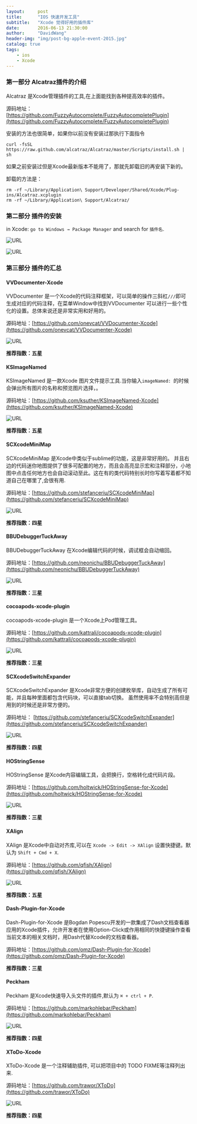 ```yaml
---
layout:     post
title:      "IOS 快速开发工具"
subtitle:   "Xcode 觉得好用的插件库"
date:       2016-06-13 21:30:00
author:     "DavidWang"
header-img: "img/post-bg-apple-event-2015.jpg"
catalog: true
tags:
    - ios
    - Xcode
---  
```



### 第一部分 Alcatraz插件的介绍

Alcatraz 是Xcode管理插件的工具,在上面能找到各种提高效率的插件。

源码地址：[https://github.com/FuzzyAutocomplete/FuzzyAutocompletePlugin](https://github.com/FuzzyAutocomplete/FuzzyAutocompletePlugin)

安装的方法也很简单，如果你以前没有安装过那执行下面指令

```
curl -fsSL https://raw.github.com/alcatraz/Alcatraz/master/Scripts/install.sh | sh
```

如果之前安装过但是Xcode最新版本不能用了，那就先卸载旧的再安装下新的。

卸载的方法是：

```
rm -rf ~/Library/Application\ Support/Developer/Shared/Xcode/Plug-ins/Alcatraz.xcplugin
rm -rf ~/Library/Application\ Support/Alcatraz/
```

### 第二部分 插件的安装

in Xcode: `go to Windows → Package Manager` and search for `插件名`.

![URL](https://camo.githubusercontent.com/70505dece9a75af5ca4715fff66271127f7d5b78/687474703a2f2f616c63617472617a2e696f2f696d616765732f6d656e754032782e706e67)

![URL](https://camo.githubusercontent.com/919efe4e1e53237df51d7010c862bd5c04fd6a70/687474703a2f2f616c63617472617a2e696f2f696d616765732f73637265656e73686f744032782e706e67)

### 第三部分 插件的汇总

#### VVDocumenter-Xcode

VVDocumenter 是一个Xcode的代码注释框架，可以简单的操作三斜杠`///`即可生成对应的代码注释，在菜单Window中找到VVDocumenter 可以进行一些个性化的设置。总体来说还是非常实用和好用的。

源码地址：[https://github.com/onevcat/VVDocumenter-Xcode](https://github.com/onevcat/VVDocumenter-Xcode)

![URL](https://camo.githubusercontent.com/ca5518c9872e15b8a95b9d8c5f44bc331977d710/68747470733a2f2f7261772e6769746875622e636f6d2f6f6e65766361742f5656446f63756d656e7465722d58636f64652f6d61737465722f53637265656e53686f742e676966)

**推荐指数：五星**

#### KSImageNamed

KSImageNamed 是一款Xcode 图片文件提示工具.当你输入`imageNamed: `的时候会弹出所有图片的名称和预览图片选择，。

源码地址：[https://github.com/ksuther/KSImageNamed-Xcode](https://github.com/ksuther/KSImageNamed-Xcode) 

![URL](https://camo.githubusercontent.com/c354bf04524df86daeabe7a6d2b9926fac790f85/68747470733a2f2f7261772e6769746875622e636f6d2f6b7375746865722f4b53496d6167654e616d65642d58636f64652f6d61737465722f73637265656e73686f742e676966)

**推荐指数：五星**

#### SCXcodeMiniMap

SCXcodeMiniMap 是Xcode中类似于sublime的功能，这是非常好用的。 并且右边的代码迷你地图提供了很多可配置的地方，而且会高亮显示宏和注释部分，小地图中点击任何地方也会自动滚动至此。这在有的类代码特别长时你写着写着都不知道自己在哪里了,会很有用.

源码地址：[https://github.com/stefanceriu/SCXcodeMiniMap](https://github.com/stefanceriu/SCXcodeMiniMap)

![URL](https://camo.githubusercontent.com/202fb6a7e1e1eb580af27ac00a0b3c80ef5b154d/68747470733a2f2f646c2e64726f70626f7875736572636f6e74656e742e636f6d2f752f31323734383230312f5265636f7264696e67732f534358636f64654d696e696d61702f76322e322f73656c656374656453796d626f6c496e7374616e636573486967686c69676874696e672e676966)

**推荐指数：四星**

#### BBUDebuggerTuckAway

BBUDebuggerTuckAway 在Xcode编辑代码的时候，调试框会自动缩回。

源码地址：[https://github.com/neonichu/BBUDebuggerTuckAway](https://github.com/neonichu/BBUDebuggerTuckAway)

![URL](https://github.com/neonichu/BBUDebuggerTuckAway/raw/master/plugin.gif)

**推荐指数：三星**

#### cocoapods-xcode-plugin

cocoapods-xcode-plugin 是一个Xcode上Pod管理工具。

源码地址：[https://github.com/kattrali/cocoapods-xcode-plugin](https://github.com/kattrali/cocoapods-xcode-plugin)

![URL](https://github.com/kattrali/cocoapods-xcode-plugin/raw/master/menu.png)

**推荐指数：三星**

#### SCXcodeSwitchExpander

SCXcodeSwitchExpander  是Xcode非常方便的创建枚举库，自动生成了所有可能，并且每种里面都包含代码块，可以直接tab切换。  虽然使用率不会特别高但是用到的时候还是非常方便的。

源码地址： [https://github.com/stefanceriu/SCXcodeSwitchExpander](https://github.com/stefanceriu/SCXcodeSwitchExpander)

![URL](https://camo.githubusercontent.com/a544a54d43b6e26c75d56889b7a6a4df8a90b4a5/68747470733a2f2f646c2e64726f70626f7875736572636f6e74656e742e636f6d2f752f31323734383230312f534358636f6465537769746368457870616e6465722f534358636f6465537769746368457870616e646572322e676966)

**推荐指数：四星**

#### HOStringSense

HOStringSense 是Xcode内容编辑工具，会把换行，空格转化成代码片段。

源码地址：[https://github.com/holtwick/HOStringSense-for-Xcode](https://github.com/holtwick/HOStringSense-for-Xcode)

![URL](https://github.com/holtwick/HOStringSense-for-Xcode/raw/master/StringDemoAnimation.gif)

**推荐指数：三星**

#### XAlign

XAlign 是Xcode中自动对齐库,可以在 `Xcode -> Edit -> XAlign` 设置快捷键。默认为 `Shift + Cmd + X`.

源码地址：[https://github.com/qfish/XAlign](https://github.com/qfish/XAlign)

![URL](https://camo.githubusercontent.com/7973c0e352b1f91e3efe5b3550cff5df97f4589a/687474703a2f2f7166692e73682f58416c69676e2f696d616765732f657175616c2e676966)

**推荐指数：五星**

#### Dash-Plugin-for-Xcode

Dash-Plugin-for-Xcode 是Bogdan Popescu开发的一款集成了Dash文档查看器应用的Xcode插件，允许开发者在使用Option-Click或作用相同的快捷键操作查看当前文本的相关文档时，用Dash代替Xcode的文档查看器。

源码地址：[https://github.com/omz/Dash-Plugin-for-Xcode](https://github.com/omz/Dash-Plugin-for-Xcode)

**推荐指数：三星**

#### Peckham

Peckham 是Xcode快速导入头文件的插件,默认为 `⌘ + ctrl + P`.

源码地址：[https://github.com/markohlebar/Peckham](https://github.com/markohlebar/Peckham)

![URL](https://github.com/markohlebar/Peckham/raw/master/Misc/Peckham.gif)

**推荐指数：四星**

#### XToDo-Xcode

XToDo-Xcode 是一个注释辅助插件, 可以把项目中的 TODO FIXME等注释列出来. 

源码地址：[https://github.com/trawor/XToDo](https://github.com/trawor/XToDo)

![URL](https://github.com/trawor/XToDo/raw/master/screenshots/2.png)

**推荐指数：四星**
